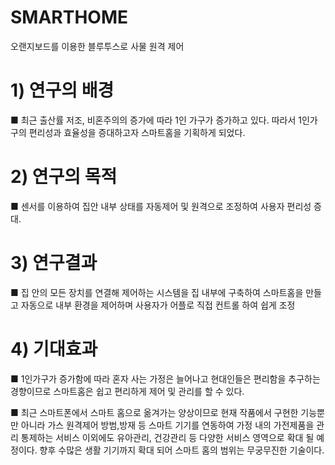 # SMARTHOME
오랜지보드를 이용한 블루투스로 사물 원격 제어

# 1) 	연구의 배경

■   최근 출산률 저조, 비혼주의의 증가에 따라 1인 가구가 증가하고 있다. 
따라서 1인가구의 편리성과 효율성을 증대하고자 스마트홈을 기획하게 되었다.

# 2) 	연구의 목적

■  센서를 이용하여 집안 내부 상태를 자동제어 및 원격으로 조정하여 사용자 편리성 증대.

# 3)   연구결과

■  집 안의 모든 장치를 연결해 제어하는 시스템을 집 내부에 구축하여 스마트홈을 만들고 자동으로 내부 환경을 제어하며 사용자가 어플로 직접 컨트롤 하여 쉽게 조정

# 4) 기대효과

■  1인가구가 증가함에 따라 혼자 사는 가정은 늘어나고 현대인들은 편리함을 추구하는 경향이므로 스마트홈은 쉽고 편리하게 제어 및 관리를 할 수 있다.

■  최근 스마트폰에서 스마트 홈으로 옮겨가는 양상이므로 현재 작품에서 구현한 기능뿐만 아니라 가스 원격제어 방범,방재 등 스마트 기기를  연동하여 가정 내의 가전제품을 관리 통제하는 서비스 이외에도 유아관리, 건강관리 등 다양한 서비스 영역으로 확대 될 예정이다. 향후 수많은 생활 기기까지 확대 되어 스마트 홈의 범위는 무궁무진한 기술이다.
